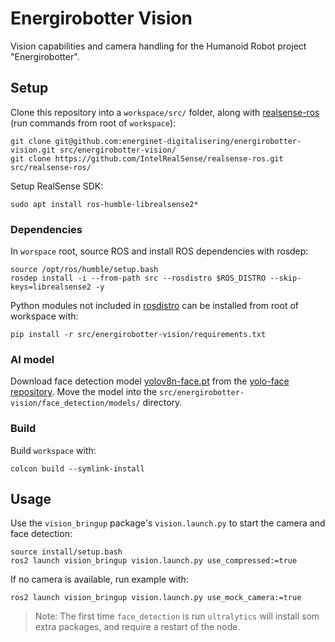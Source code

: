 # Energirobotter Vision

Vision capabilities and camera handling for the Humanoid Robot project "Energirobotter". 

## Setup

Clone this repository into a `workspace/src/` folder, along with [realsense-ros](https://github.com/IntelRealSense/realsense-ros/tree/ros2-master) (run commands from root of `workspace`):

```
git clone git@github.com:energinet-digitalisering/energirobotter-vision.git src/energirobotter-vision/
git clone https://github.com/IntelRealSense/realsense-ros.git src/realsense-ros/
```

Setup RealSense SDK:
```
sudo apt install ros-humble-librealsense2*
```

### Dependencies

In `worspace` root, source ROS and install ROS dependencies with rosdep:
```
source /opt/ros/humble/setup.bash
rosdep install -i --from-path src --rosdistro $ROS_DISTRO --skip-keys=librealsense2 -y
```

Python modules not included in [rosdistro](https://github.com/ros/rosdistro/blob/master/rosdep/python.yaml) can be installed from root of workspace with:
```
pip install -r src/energirobotter-vision/requirements.txt
```

### AI model
Download face detection model [yolov8n-face.pt](https://github.com/akanametov/yolov8-face/releases/download/v0.0.0/yolov8n-face.pt) from the [yolo-face repository](https://github.com/akanametov/yolo-face/tree/v0.0.0). Move the model into the `src/energirobotter-vision/face_detection/models/` directory.


### Build

Build `workspace` with:
```
colcon build --symlink-install
```

## Usage

Use the `vision_bringup` package's `vision.launch.py` to start the camera and face detection:

```
source install/setup.bash
ros2 launch vision_bringup vision.launch.py use_compressed:=true
```

If no camera is available, run example with:
```
ros2 launch vision_bringup vision.launch.py use_mock_camera:=true
```

> Note: The first time `face_detection` is run `ultralytics` will install som extra packages, and require a restart of the node.

